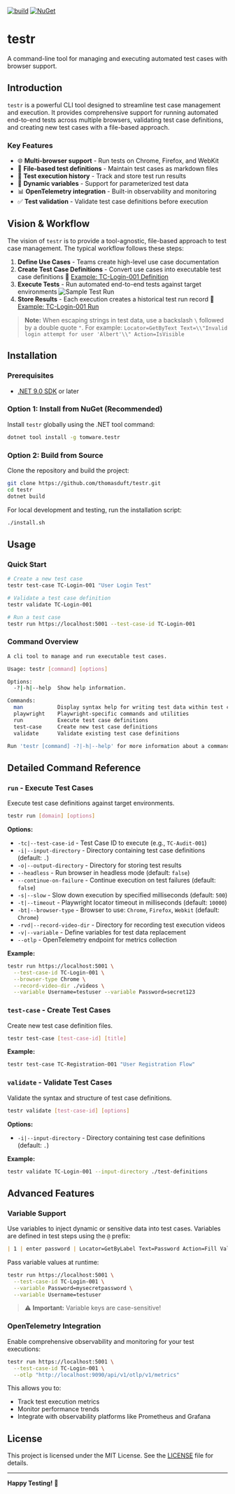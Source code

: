 [![build](https://github.com/thomasduft/testr/actions/workflows/build.yml/badge.svg)](https://github.com/thomasduft/testr/actions/workflows/build.yml) [![NuGet](https://img.shields.io/nuget/vpre/tomware.testr.svg)](https://www.nuget.org/packages/tomware.testr)

# testr

A command-line tool for managing and executing automated test cases with browser support.

## Introduction

`testr` is a powerful CLI tool designed to streamline test case management and execution. It provides comprehensive support for running automated end-to-end tests across multiple browsers, validating test case definitions, and creating new test cases with a file-based approach.

### Key Features

- 🌐 **Multi-browser support** - Run tests on Chrome, Firefox, and WebKit
- 📝 **File-based test definitions** - Maintain test cases as markdown files
- 🔄 **Test execution history** - Track and store test run results
- 🧪 **Dynamic variables** - Support for parameterized test data
- 📊 **OpenTelemetry integration** - Built-in observability and monitoring
- ✅ **Test validation** - Validate test case definitions before execution

## Vision & Workflow

The vision of `testr` is to provide a tool-agnostic, file-based approach to test case management. The typical workflow follows these steps:

1. **Define Use Cases** - Teams create high-level use case documentation
2. **Create Test Case Definitions** - Convert use cases into executable test case definitions
   📄 [Example: TC-Login-001 Definition](samples/Definitions/localhost/TC-Login-001.md)
3. **Execute Tests** - Run automated end-to-end tests against target environments
   ![Sample Test Run](TC-001-Login-Run.gif)
4. **Store Results** - Each execution creates a historical test run record
   📄 [Example: TC-Login-001 Run](samples/Runs/localhost/TC-Login-001.md)

> **Note:** When escaping strings in test data, use a backslash `\` followed by a double quote `"`. For example:
> `Locator=GetByText Text=\\"Invalid login attempt for user 'Albert'\\" Action=IsVisible`

## Installation

### Prerequisites

- [.NET 9.0 SDK](https://dotnet.microsoft.com/download/dotnet/9.0) or later

### Option 1: Install from NuGet (Recommended)

Install `testr` globally using the .NET tool command:

```bash
dotnet tool install -g tomware.testr
```

### Option 2: Build from Source

Clone the repository and build the project:

```bash
git clone https://github.com/thomasduft/testr.git
cd testr
dotnet build
```

For local development and testing, run the installation script:

```bash
./install.sh
```

## Usage

### Quick Start

```bash
# Create a new test case
testr test-case TC-Login-001 "User Login Test"

# Validate a test case definition
testr validate TC-Login-001

# Run a test case
testr run https://localhost:5001 --test-case-id TC-Login-001
```

### Command Overview

```bash
A cli tool to manage and run executable test cases.

Usage: testr [command] [options]

Options:
  -?|-h|--help  Show help information.

Commands:
  man           Display syntax help for writing test data within test cases
  playwright    Playwright-specific commands and utilities
  run           Execute test case definitions
  test-case     Create new test case definitions
  validate      Validate existing test case definitions

Run 'testr [command] -?|-h|--help' for more information about a command.
```

## Detailed Command Reference

### `run` - Execute Test Cases

Execute test case definitions against target environments.

```bash
testr run [domain] [options]
```

**Options:**
- `-tc|--test-case-id` - Test Case ID to execute (e.g., `TC-Audit-001`)
- `-i|--input-directory` - Directory containing test case definitions (default: `.`)
- `-o|--output-directory` - Directory for storing test results
- `--headless` - Run browser in headless mode (default: `false`)
- `--continue-on-failure` - Continue execution on test failures (default: `false`)
- `-s|--slow` - Slow down execution by specified milliseconds (default: `500`)
- `-t|--timeout` - Playwright locator timeout in milliseconds (default: `10000`)
- `-bt|--browser-type` - Browser to use: `Chrome`, `Firefox`, `Webkit` (default: `Chrome`)
- `-rvd|--record-video-dir` - Directory for recording test execution videos
- `-v|--variable` - Define variables for test data replacement
- `--otlp` - OpenTelemetry endpoint for metrics collection

**Example:**
```bash
testr run https://localhost:5001 \
  --test-case-id TC-Login-001 \
  --browser-type Chrome \
  --record-video-dir ./videos \
  --variable Username=testuser --variable Password=secret123
```

### `test-case` - Create Test Cases

Create new test case definition files.

```bash
testr test-case [test-case-id] [title]
```

**Example:**
```bash
testr test-case TC-Registration-001 "User Registration Flow"
```

### `validate` - Validate Test Cases

Validate the syntax and structure of test case definitions.

```bash
testr validate [test-case-id] [options]
```

**Options:**
- `-i|--input-directory` - Directory containing test case definitions (default: `.`)

**Example:**
```bash
testr validate TC-Login-001 --input-directory ./test-definitions
```

## Advanced Features

### Variable Support

Use variables to inject dynamic or sensitive data into test cases. Variables are defined in test steps using the `@` prefix:

```markdown
| 1 | enter password | Locator=GetByLabel Text=Password Action=Fill Value=@Password | password is entered | - |
```

Pass variable values at runtime:

```bash
testr run https://localhost:5001 \
  --test-case-id TC-Login-001 \
  --variable Password=mysecretpassword \
  --variable Username=testuser
```

> ⚠️ **Important:** Variable keys are case-sensitive!

### OpenTelemetry Integration

Enable comprehensive observability and monitoring for your test executions:

```bash
testr run https://localhost:5001 \
  --test-case-id TC-Login-001 \
  --otlp "http://localhost:9090/api/v1/otlp/v1/metrics"
```

This allows you to:
- Track test execution metrics
- Monitor performance trends
- Integrate with observability platforms like Prometheus and Grafana

## License

This project is licensed under the MIT License. See the [LICENSE](LICENSE) file for details.

---

**Happy Testing!** 🚀
